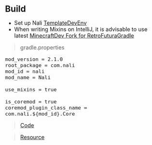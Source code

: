 # Build
<span style="font-size: large; ">

- Set up Nali [TemplateDevEnv](https://github.com/CleanroomMC/TemplateDevEnv)
- When writing Mixins on IntelliJ, it is advisable to use latest [MinecraftDev Fork for RetroFuturaGradle](https://github.com/eigenraven/MinecraftDev/releases)
>gradle.properties
```properties
mod_version = 2.1.0
root_package = com.nali
mod_id = nali
mod_name = Nali

use_mixins = true

is_coremod = true
coremod_plugin_class_name = com.nali.${mod_id}.Core
```
>[Code](doc/code.md)

>[Resource](doc/resource.md)

</span>